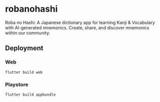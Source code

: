 # robanohashi

Roba no Hashi: A Japanese dictionary app for learning Kanji & Vocabulary with AI-generated mnemonics. Create, share, and discover mnemonics within our community.

## Deployment

### Web
```
flutter build web
```
### Playstore
```
flutter build appbundle
```


